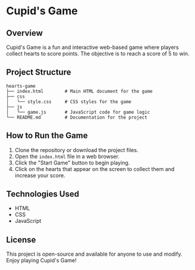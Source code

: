 # Cupid's Game

## Overview
Cupid's Game is a fun and interactive web-based game where players collect hearts to score points. The objective is to reach a score of 5 to win.

## Project Structure
```
hearts-game
├── index.html        # Main HTML document for the game
├── css
│   └── style.css     # CSS styles for the game
├── js
│   └── game.js       # JavaScript code for game logic
└── README.md         # Documentation for the project
```

## How to Run the Game
1. Clone the repository or download the project files.
2. Open the `index.html` file in a web browser.
3. Click the "Start Game" button to begin playing.
4. Click on the hearts that appear on the screen to collect them and increase your score.

## Technologies Used
- HTML
- CSS
- JavaScript

## License
This project is open-source and available for anyone to use and modify. Enjoy playing Cupid's Game!
